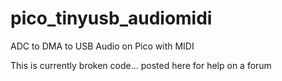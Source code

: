 # pico_tinyusb_audiomidi
ADC to DMA to USB Audio on Pico with MIDI


This is currently broken code... posted here for help on a forum 
